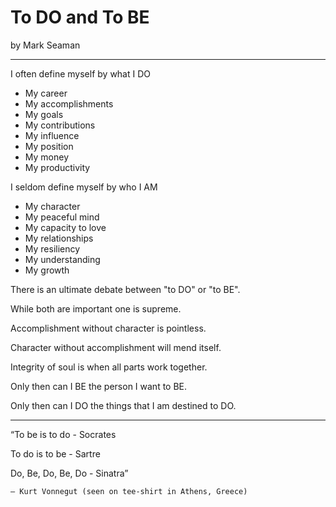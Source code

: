 
# To DO and To BE

by Mark Seaman

---

I often define myself by what I DO

- My career
- My accomplishments
- My goals
- My contributions
- My influence
- My position
- My money
- My productivity

I seldom define myself by who I AM

- My character
- My peaceful mind
- My capacity to love
- My relationships
- My resiliency
- My understanding
- My growth

There is an ultimate debate between "to DO" or "to BE".

While both are important one is supreme.

Accomplishment without character is pointless.

Character without accomplishment will mend itself.

Integrity of soul is when all parts work together.

Only then can I BE the person I want to BE.

Only then can I DO the things that I am destined to DO.

---

“To be is to do - Socrates

To do is to be - Sartre

Do, Be, Do, Be, Do - Sinatra”

    ― Kurt Vonnegut (seen on tee-shirt in Athens, Greece)
